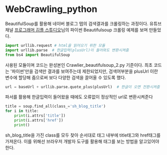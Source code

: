 # WebCrawling_python
BeautifulSoup를 활용해 네이버 블로그 탭의 검색결과를 크롤링하는 과정이다. 유튜브 채널 [프로그래머 김플 스튜디오](https://www.youtube.com/channel/UCdNSo3yB5-FRTFGbUNKNnwQ)님의 파이썬 Beautifulsoup 크롤링 예제를 보며 만들었다.

```python
import urllib.request # html을 읽어오기 위한 모듈
import urllib.parse  # 한글입력(plusUrl)이 들어와도 변환시켜줌
from bs4 import BeautifulSoup
```
사용된 모듈이며 코드는 완성본인 Crawlier_beautifulsoup_2.py 기준이다. 최초 코드는 '파이썬'만을 검색만 결과를 보여주는데 제한되었지만, 검색어부분을 plusUrl 이란 변수에 할당해 줌으로써 보다 다양한 검색을 끌어올 수 있도록 했다.   

```python
url = baseUrl + urllib.parse.quote_plus(plusUrl)  # 한글이 오면 전환시켜줌
```
파서를 활용해 한글입력이 들어왔을 때에도 오류없이 정상적인 url로 변환시켜준다   

```python
title = soup.find_all(class_='sh_blog_title')
for i in title:
    print(i.attrs['title'])
    print(i.attrs['href'])
    print()
```
sh_blog_title을 가진 class를 모두 찾아 순서대로 태그 내부에 title태그와 href태그를 가져온다. 이를 위해선 브라우저 개발자 도구를 활용해 태그를 보는 방법을 알고있어야한다.
